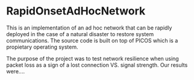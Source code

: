 # RapidOnsetAdHocNetwork

This is an implementation of an ad hoc network that can be rapidly deployed in the case of a natural disaster to restore system
communications.  The source code is built on top of PICOS which is a propietary operating system.

The purpose of the project was to test network resilience when using packet loss as a sign of a lost connection VS. signal strength.
Our results were....
